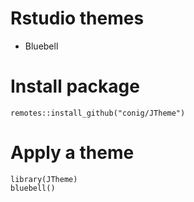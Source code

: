 # Rstudio themes

* Bluebell

# Install package

```
remotes::install_github("conig/JTheme")
```

# Apply a theme

```
library(JTheme)
bluebell()
```
